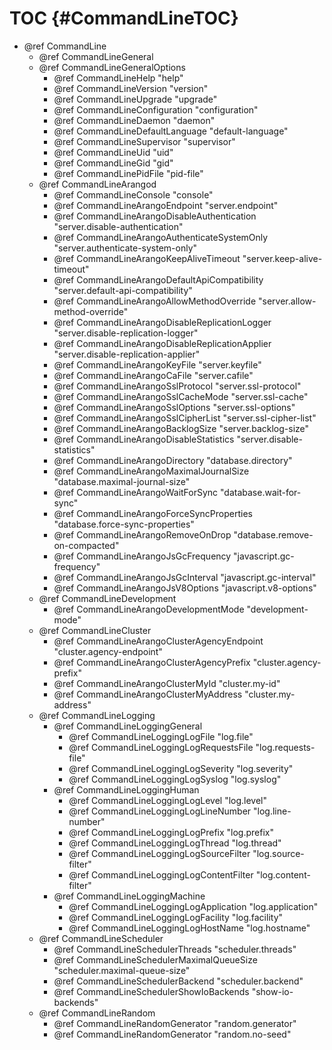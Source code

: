 TOC {#CommandLineTOC}
=====================

- @ref CommandLine
  - @ref CommandLineGeneral
  - @ref CommandLineGeneralOptions
    - @ref CommandLineHelp "help"
    - @ref CommandLineVersion "version"
    - @ref CommandLineUpgrade "upgrade"
    - @ref CommandLineConfiguration "configuration"
    - @ref CommandLineDaemon "daemon"
    - @ref CommandLineDefaultLanguage "default-language"
    - @ref CommandLineSupervisor "supervisor"
    - @ref CommandLineUid "uid"
    - @ref CommandLineGid "gid"
    - @ref CommandLinePidFile "pid-file"
  - @ref CommandLineArangod
    - @ref CommandLineConsole "console"
    - @ref CommandLineArangoEndpoint "server.endpoint"
    - @ref CommandLineArangoDisableAuthentication "server.disable-authentication"
    - @ref CommandLineArangoAuthenticateSystemOnly "server.authenticate-system-only"
    - @ref CommandLineArangoKeepAliveTimeout "server.keep-alive-timeout"
    - @ref CommandLineArangoDefaultApiCompatibility "server.default-api-compatibility"
    - @ref CommandLineArangoAllowMethodOverride "server.allow-method-override"
    - @ref CommandLineArangoDisableReplicationLogger "server.disable-replication-logger"
    - @ref CommandLineArangoDisableReplicationApplier "server.disable-replication-applier"
    - @ref CommandLineArangoKeyFile "server.keyfile"
    - @ref CommandLineArangoCaFile "server.cafile"
    - @ref CommandLineArangoSslProtocol "server.ssl-protocol"
    - @ref CommandLineArangoSslCacheMode "server.ssl-cache"
    - @ref CommandLineArangoSslOptions "server.ssl-options"
    - @ref CommandLineArangoSslCipherList "server.ssl-cipher-list"
    - @ref CommandLineArangoBacklogSize "server.backlog-size"
    - @ref CommandLineArangoDisableStatistics "server.disable-statistics"
    - @ref CommandLineArangoDirectory "database.directory"
    - @ref CommandLineArangoMaximalJournalSize "database.maximal-journal-size"
    - @ref CommandLineArangoWaitForSync "database.wait-for-sync"
    - @ref CommandLineArangoForceSyncProperties "database.force-sync-properties"
    - @ref CommandLineArangoRemoveOnDrop "database.remove-on-compacted"
    - @ref CommandLineArangoJsGcFrequency "javascript.gc-frequency"
    - @ref CommandLineArangoJsGcInterval "javascript.gc-interval"
    - @ref CommandLineArangoJsV8Options "javascript.v8-options"
  - @ref CommandLineDevelopment
    - @ref CommandLineArangoDevelopmentMode "development-mode"
  - @ref CommandLineCluster
    - @ref CommandLineArangoClusterAgencyEndpoint "cluster.agency-endpoint"
    - @ref CommandLineArangoClusterAgencyPrefix "cluster.agency-prefix"
    - @ref CommandLineArangoClusterMyId "cluster.my-id"
    - @ref CommandLineArangoClusterMyAddress "cluster.my-address"
  - @ref CommandLineLogging
    - @ref CommandLineLoggingGeneral
      - @ref CommandLineLoggingLogFile "log.file"
      - @ref CommandLineLoggingLogRequestsFile "log.requests-file"
      - @ref CommandLineLoggingLogSeverity "log.severity"
      - @ref CommandLineLoggingLogSyslog "log.syslog"
    - @ref CommandLineLoggingHuman
      - @ref CommandLineLoggingLogLevel "log.level"
      - @ref CommandLineLoggingLogLineNumber "log.line-number"
      - @ref CommandLineLoggingLogPrefix "log.prefix"
      - @ref CommandLineLoggingLogThread "log.thread"
      - @ref CommandLineLoggingLogSourceFilter "log.source-filter"
      - @ref CommandLineLoggingLogContentFilter "log.content-filter"
    - @ref CommandLineLoggingMachine
      - @ref CommandLineLoggingLogApplication "log.application"
      - @ref CommandLineLoggingLogFacility "log.facility"
      - @ref CommandLineLoggingLogHostName "log.hostname"
  - @ref CommandLineScheduler
    - @ref CommandLineSchedulerThreads "scheduler.threads"
    - @ref CommandLineSchedulerMaximalQueueSize "scheduler.maximal-queue-size"
    - @ref CommandLineSchedulerBackend "scheduler.backend"
    - @ref CommandLineSchedulerShowIoBackends "show-io-backends"
  - @ref CommandLineRandom
    - @ref CommandLineRandomGenerator "random.generator"
    - @ref CommandLineRandomGenerator "random.no-seed"
